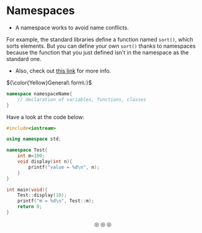 # Namespaces
* A namespace works to avoid name conflicts.

For example, the standard libraries define a function named `sort()`, which sorts elements. But you can define your own `sort()` thanks to namespaces because the function that you just defined isn't in the namespace as the standard one.

* Also, check out [this link](https://en.cppreference.com/w/cpp/language/namespace) for more info.

${\color{Yellow}General\ form\:}$
```c++
namespace namespaceName{
	// declaration of variables, functions, classes
}
```

Have a look at the code below:
```c++
#include<iostream>

using namespace std;

namespace Test{
	int m=100;
	void display(int n){
		printf("value = %d\n", n);
	}
}

int main(void){
	Test::display(10);
	printf("m = %d\n", Test::m);
	return 0;
}
```
<p align="center">
&#9678; &#9678; &#9678;
</p>

